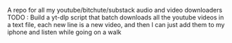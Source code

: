 A repo for all my youtube/bitchute/substack audio and video downloaders </br>
TODO :  Build a yt-dlp script that batch downloads all the youtube videos in a text file, each new line is a new video, and then I can just add them to my iphone and listen while going on a walk
